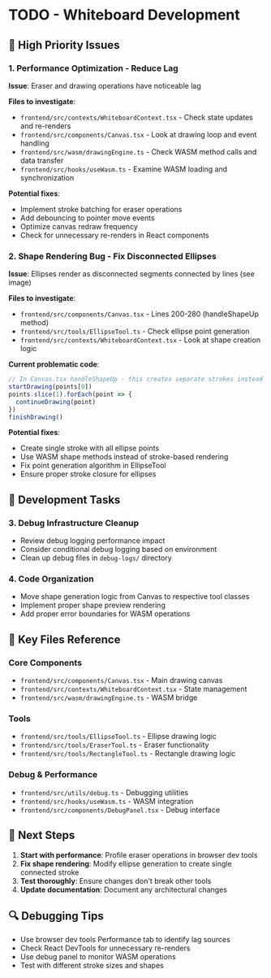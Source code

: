# TODO - Whiteboard Development

## 🚨 High Priority Issues

### 1. Performance Optimization - Reduce Lag
**Issue**: Eraser and drawing operations have noticeable lag

**Files to investigate**:
- `frontend/src/contexts/WhiteboardContext.tsx` - Check state updates and re-renders
- `frontend/src/components/Canvas.tsx` - Look at drawing loop and event handling
- `frontend/src/wasm/drawingEngine.ts` - Check WASM method calls and data transfer
- `frontend/src/hooks/useWasm.ts` - Examine WASM loading and synchronization

**Potential fixes**:
- Implement stroke batching for eraser operations
- Add debouncing to pointer move events
- Optimize canvas redraw frequency
- Check for unnecessary re-renders in React components

### 2. Shape Rendering Bug - Fix Disconnected Ellipses
**Issue**: Ellipses render as disconnected segments connected by lines (see image)

**Files to investigate**:
- `frontend/src/components/Canvas.tsx` - Lines 200-280 (handleShapeUp method)
- `frontend/src/tools/EllipseTool.ts` - Check ellipse point generation
- `frontend/src/contexts/WhiteboardContext.tsx` - Look at shape creation logic

**Current problematic code**:
```typescript
// In Canvas.tsx handleShapeUp - this creates separate strokes instead of one shape
startDrawing(points[0])
points.slice(1).forEach(point => {
  continueDrawing(point)
})
finishDrawing()
```

**Potential fixes**:
- Create single stroke with all ellipse points
- Use WASM shape methods instead of stroke-based rendering
- Fix point generation algorithm in EllipseTool
- Ensure proper stroke closure for ellipses

## 🔧 Development Tasks

### 3. Debug Infrastructure Cleanup
- Review debug logging performance impact
- Consider conditional debug logging based on environment
- Clean up debug files in `debug-logs/` directory

### 4. Code Organization
- Move shape generation logic from Canvas to respective tool classes
- Implement proper shape preview rendering
- Add proper error boundaries for WASM operations

## 📁 Key Files Reference

### Core Components
- `frontend/src/components/Canvas.tsx` - Main drawing canvas
- `frontend/src/contexts/WhiteboardContext.tsx` - State management
- `frontend/src/wasm/drawingEngine.ts` - WASM bridge

### Tools
- `frontend/src/tools/EllipseTool.ts` - Ellipse drawing logic
- `frontend/src/tools/EraserTool.ts` - Eraser functionality
- `frontend/src/tools/RectangleTool.ts` - Rectangle drawing logic

### Debug & Performance
- `frontend/src/utils/debug.ts` - Debugging utilities
- `frontend/src/hooks/useWasm.ts` - WASM integration
- `frontend/src/components/DebugPanel.tsx` - Debug interface

## 🎯 Next Steps
1. **Start with performance**: Profile eraser operations in browser dev tools
2. **Fix shape rendering**: Modify ellipse generation to create single connected stroke
3. **Test thoroughly**: Ensure changes don't break other tools
4. **Update documentation**: Document any architectural changes

## 🔍 Debugging Tips
- Use browser dev tools Performance tab to identify lag sources
- Check React DevTools for unnecessary re-renders
- Use debug panel to monitor WASM operations
- Test with different stroke sizes and shapes 